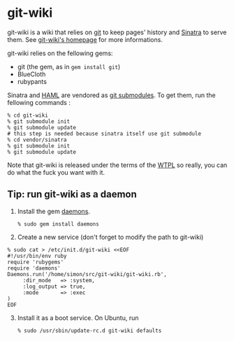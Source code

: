 git-wiki
========

git-wiki is a wiki that relies on [git][] to keep pages' history 
and [Sinatra][] to serve them. See [git-wiki's homepage][git-wiki]
for more informations.

git-wiki relies on the fellowing gems:
- git (the gem, as in `gem install git`)
- BlueCloth
- rubypants

Sinatra and [HAML][] are vendored as [git submodules][gs].
To get them, run the fellowing commands :

    % cd git-wiki
    % git submodule init
    % git submodule update
    # this step is needed because sinatra itself use git submodule
    % cd vendor/sinatra
    % git submodule init
    % git submodule update


Note that git-wiki is released under the terms of the [WTPL][] so really, you
can do what the fuck you want with it.

Tip: run git-wiki as a daemon
------------------------------

1. Install the gem [daemons][].

    `% sudo gem install daemons`

2. Create a new service (don't forget to modify the path to git-wiki)
<pre><code>% sudo cat > /etc/init.d/git-wiki &lt;&lt;EOF
&#35;!/usr/bin/env ruby
require 'rubygems'
require 'daemons'
Daemons.run('/home/simon/src/git-wiki/git-wiki.rb',
     :dir_mode   => :system,
     :log_output => true,
     :mode       => :exec
)
EOF</code></pre>

3. Install it as a boot service. On Ubuntu, run

    `% sudo /usr/sbin/update-rc.d git-wiki defaults`

[git]: http://git.or.cz/
[Sinatra]: http://sinatrarb.com
[git-wiki]: http://atonie.org/2008/02/git-wiki
[HAML]: http://haml.hamptoncatlin.com/
[gs]: http://www.kernel.org/pub/software/scm/git/docs/git-submodule.html
[WTPL]: http://sam.zoy.org/wtfpl/
[daemons]: http://daemons.rubyforge.org/
